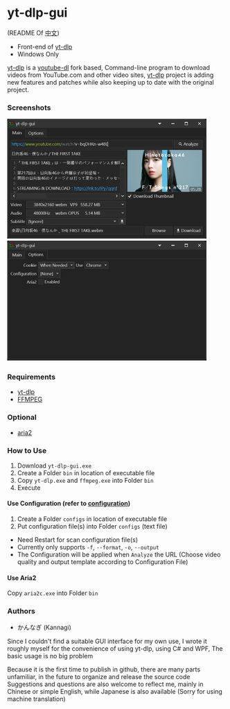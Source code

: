 # yt-dlp-gui
(README Of [中文](README.zh.md))

* Front-end of [yt-dlp](https://github.com/yt-dlp/yt-dlp)
* Windows Only

[yt-dlp](https://github.com/yt-dlp/yt-dlp) is a [youtube-dl](https://github.com/ytdl-org/youtube-dl) fork based,
Command-line program to download videos from YouTube.com and other video sites,
[yt-dlp](https://github.com/yt-dlp/yt-dlp) project is adding new features and patches while also keeping up to date with the original project.

### Screenshots
<img src="screenshot02.png" width="460"/>

### Requirements
* [yt-dlp](https://github.com/yt-dlp/yt-dlp)
* [FFMPEG](https://ffmpeg.org/download.html#build-windows)

### Optional
* [aria2](https://aria2.github.io/)

### How to Use
1. Download `yt-dlp-gui.exe`
2. Create a Folder `bin` in location of executable file
3. Copy `yt-dlp.exe` and `ffmpeg.exe` into Folder `bin`
4. Execute

#### Use Configuration (refer to [configuration](https://github.com/yt-dlp/yt-dlp#configuration))
1. Create a Folder `configs` in location of executable file
2. Put configuration file(s) into Folder `configs` (text file)

* Need Restart for scan configuration file(s)
* Currently only supports `-f`, `--format`, `-o`, `--output`
* The Configuration will be applied when `Analyze` the URL (Choose video quality and output template according to Configuration File)

#### Use Aria2
Copy `aria2c.exe` into Folder `bin`

### Authors
* かんなぎ (Kannagi)

Since I couldn't find a suitable GUI interface for my own use, 
I wrote it roughly myself for the convenience of using yt-dlp, 
using C# and WPF, The basic usage is no big problem
    
Because it is the first time to publish in github, there are many parts unfamiliar, 
in the future to organize and release the source code
Suggestions and questions are also welcome to reflect me, 
mainly in Chinese or simple English, while Japanese is also available
(Sorry for using machine translation)
